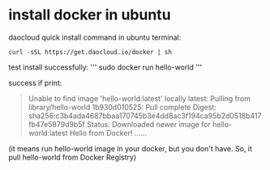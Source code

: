 # install docker in ubuntu
daocloud quick install command
in ubuntu terminal:

    curl -sSL https://get.daocloud.io/docker | sh


test install successfully:
'''
sudo docker run hello-world
'''

success if print:
> Unable to find image 'hello-world:latest' locally
latest: Pulling from library/hello-world
1b930d010525: Pull complete                                                                                                                                  Digest: sha256:c3b4ada4687bbaa170745b3e4dd8ac3f194ca95b2d0518b417fb47e5879d9b5f
Status: Downloaded newer image for hello-world:latest
Hello from Docker!
......

(it means run hello-world image in your docker, but you don't have. So, it pull hello-world from Docker Registry)
